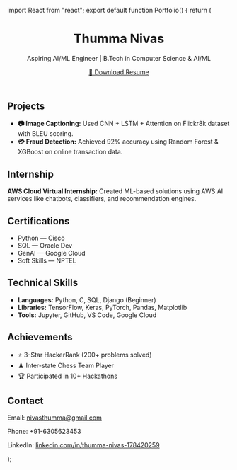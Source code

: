 import React from "react";
export default function Portfolio() {
  return (
    <div className="p-10 max-w-5xl mx-auto font-sans bg-white shadow-lg rounded-xl mt-10 text-gray-800">
      <header className="mb-10 text-center">
        <h1 className="text-5xl font-bold text-blue-700 mb-2">Thumma Nivas</h1>
        <p className="text-lg text-gray-500">Aspiring AI/ML Engineer | B.Tech in Computer Science & AI/ML</p>
        <a
          href="/Resume.pdf"
          download
          className="inline-block mt-4 px-6 py-2 bg-blue-600 text-white font-medium rounded hover:bg-blue-700 transition"
        >
          📄 Download Resume
        </a>
      </header>
      <section className="mb-10">
        <h2 className="text-3xl font-semibold border-b-2 border-blue-600 pb-1 mb-4">Projects</h2>
        <ul className="space-y-3 text-lg">
          <li>
            <strong>📷 Image Captioning:</strong> Used CNN + LSTM + Attention on Flickr8k dataset with BLEU scoring.
          </li>
          <li>
            <strong>💳 Fraud Detection:</strong> Achieved 92% accuracy using Random Forest & XGBoost on online transaction data.
          </li>
        </ul>
      </section>
      <section className="mb-10">
        <h2 className="text-3xl font-semibold border-b-2 border-blue-600 pb-1 mb-4">Internship</h2>
        <p className="text-lg">
          <strong>AWS Cloud Virtual Internship:</strong> Created ML-based solutions using AWS AI services like chatbots, classifiers, and recommendation engines.
        </p>
      </section>
      <section className="mb-10">
        <h2 className="text-3xl font-semibold border-b-2 border-blue-600 pb-1 mb-4">Certifications</h2>
        <ul className="list-disc ml-6 text-lg space-y-1">
          <li>Python — Cisco</li>
          <li>SQL — Oracle Dev</li>
          <li>GenAI — Google Cloud</li>
          <li>Soft Skills — NPTEL</li>
        </ul>
      </section>
      <section className="mb-10">
        <h2 className="text-3xl font-semibold border-b-2 border-blue-600 pb-1 mb-4">Technical Skills</h2>
        <ul className="text-lg space-y-1">
          <li><strong>Languages:</strong> Python, C, SQL, Django (Beginner)</li>
          <li><strong>Libraries:</strong> TensorFlow, Keras, PyTorch, Pandas, Matplotlib</li>
          <li><strong>Tools:</strong> Jupyter, GitHub, VS Code, Google Cloud</li>
        </ul>
      </section>
      <section className="mb-10">
        <h2 className="text-3xl font-semibold border-b-2 border-blue-600 pb-1 mb-4">Achievements</h2>
        <ul className="list-disc ml-6 text-lg space-y-1">
          <li>⭐ 3-Star HackerRank (200+ problems solved)</li>
          <li>♟️ Inter-state Chess Team Player</li>
          <li>🏆 Participated in 10+ Hackathons</li>
        </ul>
      </section>
      <footer className="text-center mt-10 text-gray-600">
        <h2 className="text-2xl font-semibold mb-2">Contact</h2>
        <p>Email: <a href="mailto:nivasthumma@gmail.com" className="text-blue-600 hover:underline">nivasthumma@gmail.com</a></p>
        <p>Phone: +91-6305623453</p>
        <p>LinkedIn: <a href="https://linkedin.com/in/thumma-nivas-178420259" target="_blank" className="text-blue-600 hover:underline">linkedin.com/in/thumma-nivas-178420259</a></p>
      </footer>
    </div>
  );

